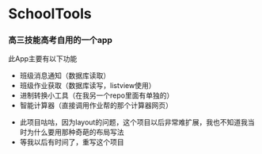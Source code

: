 # SchoolTools
### 高三技能高考自用的一个app

此App主要有以下功能
* 班级消息通知（数据库读取）
* 班级作业获取（数据库读写，listview使用）
* 进制转换小工具（在我另一个repo里面有单独的）
* 智能计算器（直接调用作业帮的那个计算器网页）

- 此项目咕咕，因为layout的问题，这个项目以后非常难扩展，我也不知道我当时为什么要用那种奇葩的布局写法
- 等我以后有时间了，重写这个项目
